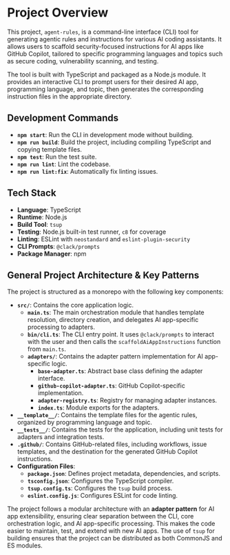 
# Project Overview

This project, `agent-rules`, is a command-line interface (CLI) tool for generating agentic rules and instructions for various AI coding assistants. It allows users to scaffold security-focused instructions for AI apps like GitHub Copilot, tailored to specific programming languages and topics such as secure coding, vulnerability scanning, and testing.

The tool is built with TypeScript and packaged as a Node.js module. It provides an interactive CLI to prompt users for their desired AI app, programming language, and topic, then generates the corresponding instruction files in the appropriate directory.

## Development Commands

- **`npm start`**: Run the CLI in development mode without building.
- **`npm run build`**: Build the project, including compiling TypeScript and copying template files.
- **`npm test`**: Run the test suite.
- **`npm run lint`**: Lint the codebase.
- **`npm run lint:fix`**: Automatically fix linting issues.

## Tech Stack

- **Language**: TypeScript
- **Runtime**: Node.js
- **Build Tool**: `tsup`
- **Testing**: Node.js built-in test runner, `c8` for coverage
- **Linting**: ESLint with `neostandard` and `eslint-plugin-security`
- **CLI Prompts**: `@clack/prompts`
- **Package Manager**: npm

## General Project Architecture & Key Patterns

The project is structured as a monorepo with the following key components:

- **`src/`**: Contains the core application logic.
  - **`main.ts`**: The main orchestration module that handles template resolution, directory creation, and delegates AI app-specific processing to adapters.
  - **`bin/cli.ts`**: The CLI entry point. It uses `@clack/prompts` to interact with the user and then calls the `scaffoldAiAppInstructions` function from `main.ts`.
  - **`adapters/`**: Contains the adapter pattern implementation for AI app-specific logic.
    - **`base-adapter.ts`**: Abstract base class defining the adapter interface.
    - **`github-copilot-adapter.ts`**: GitHub Copilot-specific implementation.
    - **`adapter-registry.ts`**: Registry for managing adapter instances.
    - **`index.ts`**: Module exports for the adapters.
- **`__template__/`**: Contains the template files for the agentic rules, organized by programming language and topic.
- **`__tests__/`**: Contains the tests for the application, including unit tests for adapters and integration tests.
- **`.github/`**: Contains GitHub-related files, including workflows, issue templates, and the destination for the generated GitHub Copilot instructions.
- **Configuration Files**:
  - **`package.json`**: Defines project metadata, dependencies, and scripts.
  - **`tsconfig.json`**: Configures the TypeScript compiler.
  - **`tsup.config.ts`**: Configures the `tsup` build process.
  - **`eslint.config.js`**: Configures ESLint for code linting.

The project follows a modular architecture with an **adapter pattern** for AI app extensibility, ensuring clear separation between the CLI, core orchestration logic, and AI app-specific processing. This makes the code easier to maintain, test, and extend with new AI apps. The use of `tsup` for building ensures that the project can be distributed as both CommonJS and ES modules.